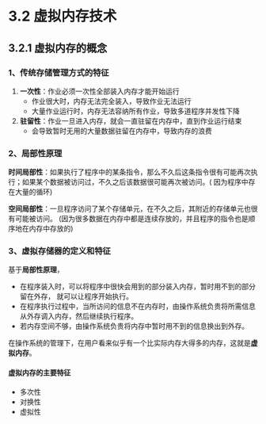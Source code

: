# 3.2 虚拟内存技术

## 3.2.1 虚拟内存的概念

### 1、传统存储管理方式的特征

1. **一次性**：作业必须一次性全部装入内存才能开始运行
   * 作业很大时，内存无法完全装入，导致作业无法运行
   * 大量作业运行时，内存无法容纳所有作业，导致多道程序并发性下降
2. **驻留性**：作业一旦进入内存，就会一直驻留在内存中，直到作业运行结束
   * 会导致暂时无用的大量数据驻留在内存中，导致内存的浪费

### 2、局部性原理

**时间局部性**：如果执行了程序中的某条指令，那么不久后这条指令很有可能再次执行；如果某个数据被访问过，不久之后该数据很可能再次被访问。\( 因为程序中存在大量的循环\)

**空间局部性**：一旦程序访问了某个存储单元，在不久之后，其附近的存储单元也很有可能被访问。 \(因为很多数据在内存中都是连续存放的，并且程序的指令也是顺序地在内存中存放的\)

### 3、虚拟存储器的定义和特征

基于**局部性原理**，

* 在程序装入时，可以将程序中很快会用到的部分装入内存，暂时用不到的部分留在外存， 就可以让程序开始执行。
* 在程序执行过程中，当所访问的信息不在内存时，由操作系统负贵将所需信息从外存调入内存，然后继续执行程序。
* 若内存空间不够，由操作系统负贵将内存中暂时用不到的信息换出到外存。 

在操作系统的管理下，在用户看来似乎有一个比实际内存大得多的内存，这就是**虚拟内存**。

#### 虚拟内存的主要特征

* 多次性
* 对换性
* 虚拟性

